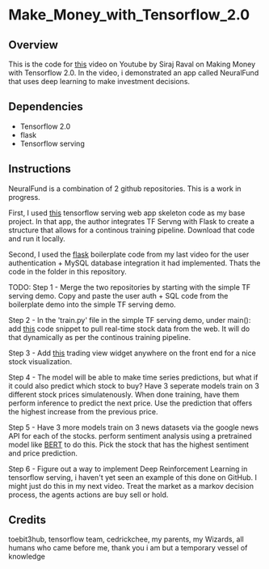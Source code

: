 # Make_Money_with_Tensorflow_2.0

## Overview

This is the code for [this]() video on Youtube by Siraj Raval on Making Money with Tensorflow 2.0. In the video, i demonstrated an app called NeuralFund that uses deep learning to make investment decisions. 

## Dependencies 

* Tensorflow 2.0 
* flask
* Tensorflow serving

## Instructions

NeuralFund is a combination of 2 github repositories. This is a work in progress.

First, I used [this](https://github.com/tobegit3hub/simple_tensorflow_serving) tensorflow serving web app skeleton code as my base project. In that app, the author integrates TF Servng with Flask to create a structure that allows for a continous training pipeline. Download that code and run it locally. 

Second, I used the [flask](https://github.com/llSourcell/AI_Startup_Prototype) boilerplate code from my last video for the user authentication + MySQL database integration it had implemented. Thats the code in the folder in this repository. 

TODO: 
Step 1 - Merge the two repositories by starting with the simple TF serving demo. Copy and paste the user auth + SQL code from the boilerplate demo into the simple TF serving demo.

Step 2 - In the 'train.py' file in the simple TF serving demo, under main(): add [this](https://gist.github.com/sanand0/7243974) code snippet to pull real-time stock data from the web. It will do that dynamically as per the continous training pipeline. 

Step 3 - Add [this](https://www.tradingview.com/widget/advanced-chart/) trading view widget anywhere on the front end for a nice stock visualization.

Step 4 - The model will be able to make time series predictions, but what if it could also predict which stock to buy? Have 3 seperate models train on 3 different stock prices simulatenously. When done training, have them perform inference to predict the next price. Use the prediction that offers the highest increase from the previous price. 

Step 5 - Have 3 more models train on 3 news datasets via the google news API for each of the stocks. perform sentiment analysis using a pretrained model like [BERT](https://github.com/cedrickchee/pytorch-pretrained-BERT) to do this. Pick the stock that has the highest sentiment and price prediction. 

Step 6 - Figure out a way to implement Deep Reinforcement Learning in tensorflow serving, i haven't yet seen an example of this done on GitHub. I might just do this in my next video. Treat the market as a markov decision process, the agents actions are buy sell or hold. 


## Credits

toebit3hub, tensorflow team, cedrickchee, my parents, my Wizards, all humans who came before me, thank you i am but a temporary vessel of knowledge 
